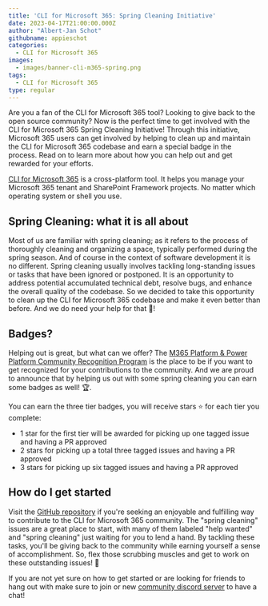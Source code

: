 ```yaml
---
title: 'CLI for Microsoft 365: Spring Cleaning Initiative'
date: 2023-04-17T21:00:00.000Z
author: "Albert-Jan Schot"
githubname: appieschot
categories:
  - CLI for Microsoft 365
images:
  - images/banner-cli-m365-spring.png
tags:
  - CLI for Microsoft 365
type: regular
---
```


Are you a fan of the CLI for Microsoft 365 tool? Looking to give back to the open source community? Now is the perfect time to get involved with the CLI for Microsoft 365 Spring Cleaning Initiative! Through this initiative, Microsoft 365 users can get involved by helping to clean up and maintain the CLI for Microsoft 365 codebase and earn a special badge in the process. Read on to learn more about how you can help out and get rewarded for your efforts.

[CLI for Microsoft 365](https://aka.ms/cli-m365) is a cross-platform tool. It helps you manage your Microsoft 365 tenant and SharePoint Framework projects. No matter which operating system or shell you use.

## Spring Cleaning: what it is all about

Most of us are familiar with spring cleaning; as it refers to the process of thoroughly cleaning and organizing a space, typically performed during the spring season. And of course in the context of software development it is no different. Spring cleaning usually involves tackling long-standing issues or tasks that have been ignored or postponed. It is an opportunity to address potential accumulated technical debt, resolve bugs, and enhance the overall quality of the codebase. So we decided to take this opportunity to clean up the CLI for Microsoft 365 codebase and make it even better than before. And we do need your help for that 🧼!

## Badges?

Helping out is great, but what can we offer? The [M365 Platform & Power Platform Community Recognition Program](https://pnp.github.io/recognitionprogram/) is the place to be if you want to get recognized for your contributions to the community. And we are proud to announce that by helping us out with some spring cleaning you can earn some badges as well! 🏆.

You can earn the three tier badges, you will receive stars ⭐ for each tier you complete:

- 1 star for the first tier will be awarded for picking up one tagged issue and having a PR approved
- 2 stars for picking up a total three tagged issues and having a PR approved
- 3 stars for picking up six tagged issues and having a PR approved

## How do I get started

Visit the [GitHub repository](https://github.com/pnp/cli-microsoft365/issues?q=is%3Aopen+label%3A%22spring+cleaning%22+label%3A%22help+wanted%22+) if you're seeking an enjoyable and fulfilling way to contribute to the CLI for Microsoft 365 community. The "spring cleaning" issues are a great place to start, with many of them labeled "help wanted" and "spring cleaning" just waiting for you to lend a hand. By tackling these tasks, you'll be giving back to the community while earning yourself a sense of accomplishment. So, flex those scrubbing muscles and get to work on these outstanding issues! 💪

If you are not yet sure on how to get started or are looking for friends to hang out with make sure to join or new [community discord server](https://aka.ms/cli-m365/discord) to have a chat!
